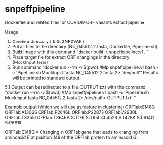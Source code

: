 # snpeffpipeline
Dockerfile and related files for COVID19 ORF variants extract pipeline 

Usage

1. Create a directory ( E.G. SNP2VAR )
2. Put all files to the directory (NC_045512.2.fasta, Dockerfile, PipeLine.sh)
3. Build image with this command "docker build -t snpeffpipeline:v1 . "
4. Place target file for extract ORF changings in the directory (MockInput.fasta)
5. Run command
   "docker run --rm -v $(pwd):/tMp snpeffpipeline:v1 bash -c 'PipeLine.sh  MockInput.fasta NC_045512.2.fasta 2> /dev/null'"
   Results will be printed to standard output.
   
5.1 Output can be redirected to a file (OUTPUT.txt) with this command 
   "docker run --rm -v \$(pwd):/tMp snpeffpipeline:v1 bash -c 'PipeLine.sh  MockInput.fasta NC_045512.2.fasta 2> /dev/null > OUTPUT.txt' "

   Example output (Which we will use as feature in clustering)
   ORF1ab:E148G
   ORF1ab:A1306S
   ORF1ab:P2046L
   ORF1ab:P2287S
   ORF1ab:V2930L
   ORF1ab:T3255I
   ORF1ab:T3646A
   S:T19R
   S:T95I
   S:L452R
   S:T478K
   S:D614G
   S:P681R

ORF1ab:E148G = Changing in ORF1ab gene that leads to changing from aminoacid E at position 148 of the ORF1ab protein to aminoacid G.
